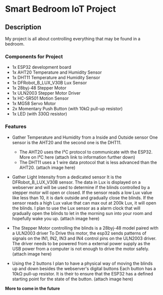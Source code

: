 # Smart Bedroom IoT Project

## Description
My project is all about controlling everything that may be found in a bedroom. 

### Components for Project
- 1x ESP32 development board
- 1x AHT20 Temperature and Humidity Sensor
- 1x DHT11 Temperature and Humidity Sensor
- 1x DFRobot_B_LUX_V30B Lux Sensor
- 1x 28byj-48 Stepper Motor
- 1x ULN2003 Stepper Motor Driver
- 1x HC-SR501 Motion Sensor
- 1x MG58 Servo Motor
- 2x Momentary Push Button (with 10kΩ pull-up resistor)
- 1x LED (with 330Ω resistor)

### Features
- Gather Temperature and Humidity from a Inside and Outside sensor
  One sensor is the AHT20 and the second one is the DHT11.
  - The AHT20 uses the I²C protocol to communicate with the ESP32. More on I²C here (attach link to information further down)
  - The DHT11 uses a 1 wire data protocol that is less advanced than the AHT20.
  (attach image here)
  
- Gather Light Intensity from a dedicated sensor
  It is the DFRobot_B_LUX_V30B sensor.
  The data in Lux is displayed on a webserver and will be used to determine if the blinds controlled by a stepper motor will open or closed.
  If the sensor reads a low Lux value like less than 10, it is dark outside and gradually close the blinds.
  If the sensor reads a high Lux value that can max out at 200k Lux, it will open the blinds.
  I plan to use the Lux sensor as a alarm clock that will gradually open the blinds to let in the morning sun into your room and hopefully wake you up.
  (attach image here)

- The Stepper Motor controlling the blinds is a 28byj-48 model paired with a ULN2003 driver
  To Drive this motor, the esp32 sends patterns of signals on the IN1, IN2, IN3 and IN4 control pins on the ULN2003 driver. The driver needs to be powered from a external power supply as the USB power from a computer is not enough to drive the motor safely.
  (attach image here)

- Using the 2 buttons I plan to have a physical way of moving the blinds up and down besides the webserver's digital buttons
  Each button has a 10kΩ pull-up resistor. It is their to ensure that the ESP32 has a defined starting point for the state of the button.
  (attach image here)

**More to come in the future**



  
